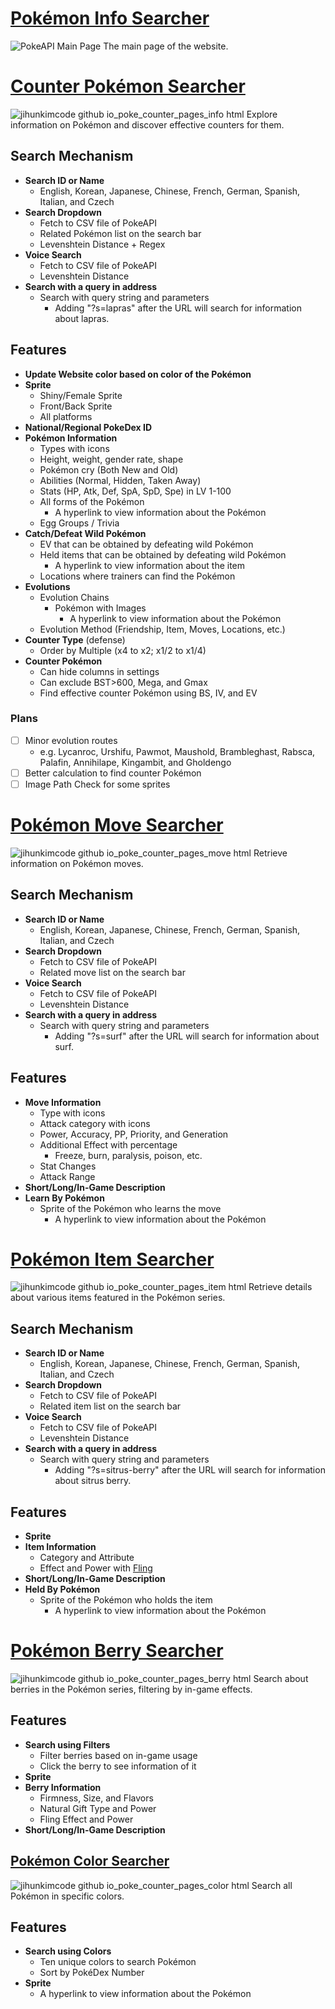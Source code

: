 # [Pokémon Info Searcher](https://jihunkimcode.github.io/poke_counter/)
![PokeAPI Main Page](https://github.com/JihunKimCode/poke_counter/assets/135993942/3ce02b91-8c56-485f-81b4-d9aa72ea4c4c)
The main page of the website. 

# [Counter Pokémon Searcher](https://jihunkimcode.github.io/poke_counter/pages/info.html)
![jihunkimcode github io_poke_counter_pages_info html](https://github.com/JihunKimCode/poke_counter/assets/135993942/079fa4ee-1631-418c-ab7a-4573cf152caa)
Explore information on Pokémon and discover effective counters for them.
## Search Mechanism
- **Search ID or Name**
    - English, Korean, Japanese, Chinese, French, German, Spanish, Italian, and Czech
- **Search Dropdown**
    - Fetch to CSV file of PokeAPI
    - Related Pokémon list on the search bar
    - Levenshtein Distance + Regex
- **Voice Search**
    - Fetch to CSV file of PokeAPI
    - Levenshtein Distance
- **Search with a query in address**
    - Search with query string and parameters
        - Adding "?s=lapras" after the URL will search for information about lapras.
## Features
- **Update Website color based on color of the Pokémon**
- **Sprite**
    - Shiny/Female Sprite
    - Front/Back Sprite
    - All platforms
- **National/Regional PokeDex ID**
- **Pokémon Information**
    - Types with icons
    - Height, weight, gender rate, shape
    - Pokémon cry (Both New and Old)
    - Abilities (Normal, Hidden, Taken Away)
    - Stats (HP, Atk, Def, SpA, SpD, Spe) in LV 1-100
    - All forms of the Pokémon
        - A hyperlink to view information about the Pokémon
    - Egg Groups / Trivia
- **Catch/Defeat Wild Pokémon**
    - EV that can be obtained by defeating wild Pokémon
    - Held items that can be obtained by defeating wild Pokémon
        - A hyperlink to view information about the item
    - Locations where trainers can find the Pokémon
- **Evolutions**
    - Evolution Chains
        - Pokémon with Images
            - A hyperlink to view information about the Pokémon
    - Evolution Method (Friendship, Item, Moves, Locations, etc.)
- **Counter Type** (defense)
    - Order by Multiple (x4 to x2; x1/2 to x1/4)
- **Counter Pokémon**
    - Can hide columns in settings
    - Can exclude BST>600, Mega, and Gmax
    - Find effective counter Pokémon using BS, IV, and EV
### Plans
- [ ] Minor evolution routes 
    - e.g. Lycanroc, Urshifu, Pawmot, Maushold, Brambleghast, Rabsca, Palafin, Annihilape, Kingambit, and Gholdengo
- [ ] Better calculation to find counter Pokémon
- [ ] Image Path Check for some sprites

# [Pokémon Move Searcher](https://jihunkimcode.github.io/poke_counter/pages/move.html)
![jihunkimcode github io_poke_counter_pages_move html](https://github.com/JihunKimCode/poke_counter/assets/135993942/5b105fd0-7d62-4d38-85b1-a73e818cc8e1)
Retrieve information on Pokémon moves.
## Search Mechanism
- **Search ID or Name**
    - English, Korean, Japanese, Chinese, French, German, Spanish, Italian, and Czech
- **Search Dropdown**
    - Fetch to CSV file of PokeAPI
    - Related move list on the search bar
- **Voice Search**
    - Fetch to CSV file of PokeAPI
    - Levenshtein Distance
- **Search with a query in address**
    - Search with query string and parameters
        - Adding "?s=surf" after the URL will search for information about surf.
## Features
- **Move Information**
    - Type with icons
    - Attack category with icons
    - Power, Accuracy, PP, Priority, and Generation
    - Additional Effect with percentage
        - Freeze, burn, paralysis, poison, etc.
    - Stat Changes
    - Attack Range
- **Short/Long/In-Game Description**
- **Learn By Pokémon**
    - Sprite of the Pokémon who learns the move
        - A hyperlink to view information about the Pokémon

# [Pokémon Item Searcher](https://jihunkimcode.github.io/poke_counter/pages/item.html)
![jihunkimcode github io_poke_counter_pages_item html](https://github.com/JihunKimCode/poke_counter/assets/135993942/cf52fa4b-7c8f-493d-9d31-3fbf7d493a94)
Retrieve details about various items featured in the Pokémon series.

## Search Mechanism
- **Search ID or Name**
    - English, Korean, Japanese, Chinese, French, German, Spanish, Italian, and Czech
- **Search Dropdown**
    - Fetch to CSV file of PokeAPI
    - Related item list on the search bar
- **Voice Search**
    - Fetch to CSV file of PokeAPI
    - Levenshtein Distance
- **Search with a query in address**
    - Search with query string and parameters
        - Adding "?s=sitrus-berry" after the URL will search for information about sitrus berry.
## Features
- **Sprite** 
- **Item Information**
    - Category and Attribute
    - Effect and Power with [Fling](https://jihunkimcode.github.io/poke_counter/pages/move.html?s=fling)
- **Short/Long/In-Game Description**
- **Held By Pokémon**
    - Sprite of the Pokémon who holds the item
        - A hyperlink to view information about the Pokémon

# [Pokémon Berry Searcher](https://jihunkimcode.github.io/poke_counter/pages/berry.html)
![jihunkimcode github io_poke_counter_pages_berry html](https://github.com/JihunKimCode/poke_counter/assets/135993942/b0b8ebcf-01b6-41af-986f-f75f060c7a60)
Search about berries in the Pokémon series, filtering by in-game effects.
## Features
- **Search using Filters**
    - Filter berries based on in-game usage
    - Click the berry to see information of it 
- **Sprite** 
- **Berry Information**
    - Firmness, Size, and Flavors
    - Natural Gift Type and Power
    - Fling Effect and Power
- **Short/Long/In-Game Description**

## [Pokémon Color Searcher](https://jihunkimcode.github.io/poke_counter/pages/color.html)
![jihunkimcode github io_poke_counter_pages_color html](https://github.com/JihunKimCode/poke_counter/assets/135993942/9dfe8246-0bd7-4423-aa66-d4e045615d94)
Search all Pokémon in specific colors.
## Features
- **Search using Colors**
    - Ten unique colors to search Pokémon
    - Sort by PokéDex Number
- **Sprite**
  - A hyperlink to view information about the Pokémon
